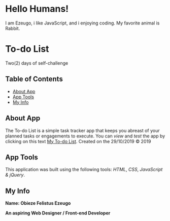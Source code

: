 # Hello Humans!
I am Ezeugo, i like JavaScript, and i enjoying coding.
My favorite animal is Rabbit. 

# To-do List
 Two(2) days of self-challenge

## Table of Contents

* [About App](##aboutapp)
* [App Tools](##apptools)
* [My Info](##myInfo)

## About App

The To-do List is a simple task tracker app that keeps you abreast of your planned tasks or engagements to execute.
You can _view_ and _test_ the app by clicking on this text [My To-do List](https://felistus.github.io/pixelArtMaker/).
Created on the 29/10/2019 &copy; 2019

## App Tools

This application was built using the following tools: _HTML_, _CSS_, _JavaScript & jQuery_.

## My Info

**Name: Obieze Felistus Ezeugo**

**An aspiring Web Designer / Front-end Developer**

